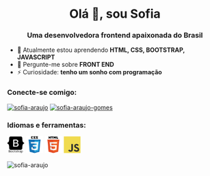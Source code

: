 <h1 align="center">Olá 👋, sou Sofia</h1>
  <h3 align="center">Uma desenvolvedora frontend apaixonada do Brasil</h3>

  <ul>
    <li>🌱 Atualmente estou aprendendo <strong>HTML, CSS, BOOTSTRAP, JAVASCRIPT</strong></li>
    <li>💬 Pergunte-me sobre <strong>FRONT END</strong></li>
    <li>⚡ Curiosidade: <strong>tenho um sonho com programação</strong></li>
  </ul>

  <h3 align="left">Conecte-se comigo:</h3>
  <p align="left">
    <a href="https://dev.to/sofia-araujo" target="_blank" rel="noopener noreferrer"><img src="https://raw.githubusercontent.com/rahuldkjain/github-profile-readme-generator/master/src/images/icons/Social/devto.svg" alt="sofia-araujo" height="30" width="40"></a>
    <a href="https://linkedin.com/in/sofia-araujo-gomes" target="_blank" rel="noopener noreferrer"><img src="https://raw.githubusercontent.com/rahuldkjain/github-profile-readme-generator/master/src/images/icons/Social/linked-in-alt.svg" alt="sofia-araujo-gomes" height="30" width="40"></a>
  </p>

  <h3 align="left">Idiomas e ferramentas:</h3>
  <p align="left">
    <a href="https://getbootstrap.com" target="_blank" rel="noopener noreferrer"><img src="https://raw.githubusercontent.com/devicons/devicon/master/icons/bootstrap/bootstrap-plain-wordmark.svg" alt="bootstrap" width="40" height="40"></a>
    <a href="https://www.w3schools.com/css/" target="_blank" rel="noopener noreferrer"><img src="https://raw.githubusercontent.com/devicons/devicon/master/icons/css3/css3-original-wordmark.svg" alt="css3" width="40" height="40"></a>
    <a href="https://www.w3.org/html/" target="_blank" rel="noopener noreferrer"><img src="https://raw.githubusercontent.com/devicons/devicon/master/icons/html5/html5-original-wordmark.svg" alt="html5" width="40" height="40"></a>
    <a href="https://developer.mozilla.org/en-US/docs/Web/JavaScript" target="_blank" rel="noopener noreferrer"><img src="https://raw.githubusercontent.com/devicons/devicon/master/icons/javascript/javascript-original.svg" alt="javascript" width="40" height="40"></a>
  </p>

  <p><img align="center" src="https://github-readme-stats.vercel.app/api?username=sofia-araujo&show_icons=true&locale=en" alt="sofia-araujo"></p>
